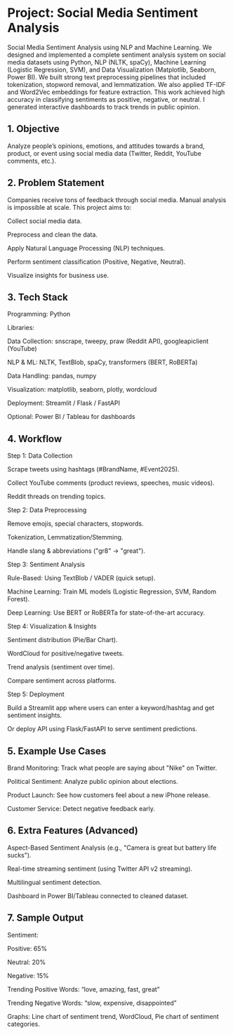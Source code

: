 # Project: Social Media Sentiment Analysis
Social Media Sentiment Analysis using NLP and Machine Learning. We designed and implemented a complete sentiment analysis system on social media datasets using Python, NLP (NLTK, spaCy), Machine Learning (Logistic Regression, SVM), and Data Visualization (Matplotlib, Seaborn, Power BI). We built strong text preprocessing pipelines that included tokenization, stopword removal, and lemmatization. We also applied TF-IDF and Word2Vec embeddings for feature extraction. This work achieved high accuracy in classifying sentiments as positive, negative, or neutral. I generated interactive dashboards to track trends in public opinion.
## 1. Objective

Analyze people’s opinions, emotions, and attitudes towards a brand, product, or event using social media data (Twitter, Reddit, YouTube comments, etc.).

## 2. Problem Statement

Companies receive tons of feedback through social media. Manual analysis is impossible at scale. This project aims to:

Collect social media data.

Preprocess and clean the data.

Apply Natural Language Processing (NLP) techniques.

Perform sentiment classification (Positive, Negative, Neutral).

Visualize insights for business use.

## 3. Tech Stack

Programming: Python

Libraries:

Data Collection: snscrape, tweepy, praw (Reddit API), googleapiclient (YouTube)

NLP & ML: NLTK, TextBlob, spaCy, transformers (BERT, RoBERTa)

Data Handling: pandas, numpy

Visualization: matplotlib, seaborn, plotly, wordcloud

Deployment: Streamlit / Flask / FastAPI

Optional: Power BI / Tableau for dashboards

## 4. Workflow
Step 1: Data Collection

Scrape tweets using hashtags (#BrandName, #Event2025).

Collect YouTube comments (product reviews, speeches, music videos).

Reddit threads on trending topics.

Step 2: Data Preprocessing

Remove emojis, special characters, stopwords.

Tokenization, Lemmatization/Stemming.

Handle slang & abbreviations ("gr8" → "great").

Step 3: Sentiment Analysis

Rule-Based: Using TextBlob / VADER (quick setup).

Machine Learning: Train ML models (Logistic Regression, SVM, Random Forest).

Deep Learning: Use BERT or RoBERTa for state-of-the-art accuracy.

Step 4: Visualization & Insights

Sentiment distribution (Pie/Bar Chart).

WordCloud for positive/negative tweets.

Trend analysis (sentiment over time).

Compare sentiment across platforms.

Step 5: Deployment

Build a Streamlit app where users can enter a keyword/hashtag and get sentiment insights.

Or deploy API using Flask/FastAPI to serve sentiment predictions.

## 5. Example Use Cases

Brand Monitoring: Track what people are saying about "Nike" on Twitter.

Political Sentiment: Analyze public opinion about elections.

Product Launch: See how customers feel about a new iPhone release.

Customer Service: Detect negative feedback early.

## 6. Extra Features (Advanced)

Aspect-Based Sentiment Analysis (e.g., "Camera is great but battery life sucks").

Real-time streaming sentiment (using Twitter API v2 streaming).

Multilingual sentiment detection.

Dashboard in Power BI/Tableau connected to cleaned dataset.

## 7. Sample Output

Sentiment:

Positive: 65%

Neutral: 20%

Negative: 15%

Trending Positive Words: “love, amazing, fast, great”

Trending Negative Words: “slow, expensive, disappointed”

Graphs: Line chart of sentiment trend, WordCloud, Pie chart of sentiment categories.
